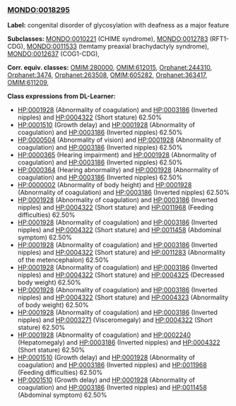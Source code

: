 
### [MONDO:0018295](http://purl.obolibrary.org/obo/MONDO_0018295)
**Label:** congenital disorder of glycosylation with deafness as a major feature

**Subclasses:** [MONDO:0010221](http://purl.obolibrary.org/obo/MONDO_0010221) (CHIME syndrome), [MONDO:0012783](http://purl.obolibrary.org/obo/MONDO_0012783) (RFT1-CDG), [MONDO:0011533](http://purl.obolibrary.org/obo/MONDO_0011533) (temtamy preaxial brachydactyly syndrome), [MONDO:0012637](http://purl.obolibrary.org/obo/MONDO_0012637) (COG1-CDG), 

**Corr. equiv. classes:** [OMIM:280000](http://purl.obolibrary.org/obo/OMIM_280000), [OMIM:612015](http://purl.obolibrary.org/obo/OMIM_612015), [Orphanet:244310](http://www.orpha.net/ORDO/Orphanet_244310), [Orphanet:3474](http://www.orpha.net/ORDO/Orphanet_3474), [Orphanet:263508](http://www.orpha.net/ORDO/Orphanet_263508), [OMIM:605282](http://purl.obolibrary.org/obo/OMIM_605282), [Orphanet:363417](http://www.orpha.net/ORDO/Orphanet_363417), [OMIM:611209](http://purl.obolibrary.org/obo/OMIM_611209), 

**Class expressions from DL-Learner:**

- [HP:0001928](http://purl.obolibrary.org/obo/HP_0001928) (Abnormality of coagulation) and [HP:0003186](http://purl.obolibrary.org/obo/HP_0003186) (Inverted nipples) and [HP:0004322](http://purl.obolibrary.org/obo/HP_0004322) (Short stature) 62.50%
- [HP:0001510](http://purl.obolibrary.org/obo/HP_0001510) (Growth delay) and [HP:0001928](http://purl.obolibrary.org/obo/HP_0001928) (Abnormality of coagulation) and [HP:0003186](http://purl.obolibrary.org/obo/HP_0003186) (Inverted nipples) 62.50%
- [HP:0000504](http://purl.obolibrary.org/obo/HP_0000504) (Abnormality of vision) and [HP:0001928](http://purl.obolibrary.org/obo/HP_0001928) (Abnormality of coagulation) and [HP:0003186](http://purl.obolibrary.org/obo/HP_0003186) (Inverted nipples) 62.50%
- [HP:0000365](http://purl.obolibrary.org/obo/HP_0000365) (Hearing impairment) and [HP:0001928](http://purl.obolibrary.org/obo/HP_0001928) (Abnormality of coagulation) and [HP:0003186](http://purl.obolibrary.org/obo/HP_0003186) (Inverted nipples) 62.50%
- [HP:0000364](http://purl.obolibrary.org/obo/HP_0000364) (Hearing abnormality) and [HP:0001928](http://purl.obolibrary.org/obo/HP_0001928) (Abnormality of coagulation) and [HP:0003186](http://purl.obolibrary.org/obo/HP_0003186) (Inverted nipples) 62.50%
- [HP:0000002](http://purl.obolibrary.org/obo/HP_0000002) (Abnormality of body height) and [HP:0001928](http://purl.obolibrary.org/obo/HP_0001928) (Abnormality of coagulation) and [HP:0003186](http://purl.obolibrary.org/obo/HP_0003186) (Inverted nipples) 62.50%
- [HP:0001928](http://purl.obolibrary.org/obo/HP_0001928) (Abnormality of coagulation) and [HP:0003186](http://purl.obolibrary.org/obo/HP_0003186) (Inverted nipples) and [HP:0004322](http://purl.obolibrary.org/obo/HP_0004322) (Short stature) and [HP:0011968](http://purl.obolibrary.org/obo/HP_0011968) (Feeding difficulties) 62.50%
- [HP:0001928](http://purl.obolibrary.org/obo/HP_0001928) (Abnormality of coagulation) and [HP:0003186](http://purl.obolibrary.org/obo/HP_0003186) (Inverted nipples) and [HP:0004322](http://purl.obolibrary.org/obo/HP_0004322) (Short stature) and [HP:0011458](http://purl.obolibrary.org/obo/HP_0011458) (Abdominal symptom) 62.50%
- [HP:0001928](http://purl.obolibrary.org/obo/HP_0001928) (Abnormality of coagulation) and [HP:0003186](http://purl.obolibrary.org/obo/HP_0003186) (Inverted nipples) and [HP:0004322](http://purl.obolibrary.org/obo/HP_0004322) (Short stature) and [HP:0011283](http://purl.obolibrary.org/obo/HP_0011283) (Abnormality of the metencephalon) 62.50%
- [HP:0001928](http://purl.obolibrary.org/obo/HP_0001928) (Abnormality of coagulation) and [HP:0003186](http://purl.obolibrary.org/obo/HP_0003186) (Inverted nipples) and [HP:0004322](http://purl.obolibrary.org/obo/HP_0004322) (Short stature) and [HP:0004325](http://purl.obolibrary.org/obo/HP_0004325) (Decreased body weight) 62.50%
- [HP:0001928](http://purl.obolibrary.org/obo/HP_0001928) (Abnormality of coagulation) and [HP:0003186](http://purl.obolibrary.org/obo/HP_0003186) (Inverted nipples) and [HP:0004322](http://purl.obolibrary.org/obo/HP_0004322) (Short stature) and [HP:0004323](http://purl.obolibrary.org/obo/HP_0004323) (Abnormality of body weight) 62.50%
- [HP:0001928](http://purl.obolibrary.org/obo/HP_0001928) (Abnormality of coagulation) and [HP:0003186](http://purl.obolibrary.org/obo/HP_0003186) (Inverted nipples) and [HP:0003271](http://purl.obolibrary.org/obo/HP_0003271) (Visceromegaly) and [HP:0004322](http://purl.obolibrary.org/obo/HP_0004322) (Short stature) 62.50%
- [HP:0001928](http://purl.obolibrary.org/obo/HP_0001928) (Abnormality of coagulation) and [HP:0002240](http://purl.obolibrary.org/obo/HP_0002240) (Hepatomegaly) and [HP:0003186](http://purl.obolibrary.org/obo/HP_0003186) (Inverted nipples) and [HP:0004322](http://purl.obolibrary.org/obo/HP_0004322) (Short stature) 62.50%
- [HP:0001510](http://purl.obolibrary.org/obo/HP_0001510) (Growth delay) and [HP:0001928](http://purl.obolibrary.org/obo/HP_0001928) (Abnormality of coagulation) and [HP:0003186](http://purl.obolibrary.org/obo/HP_0003186) (Inverted nipples) and [HP:0011968](http://purl.obolibrary.org/obo/HP_0011968) (Feeding difficulties) 62.50%
- [HP:0001510](http://purl.obolibrary.org/obo/HP_0001510) (Growth delay) and [HP:0001928](http://purl.obolibrary.org/obo/HP_0001928) (Abnormality of coagulation) and [HP:0003186](http://purl.obolibrary.org/obo/HP_0003186) (Inverted nipples) and [HP:0011458](http://purl.obolibrary.org/obo/HP_0011458) (Abdominal symptom) 62.50%


